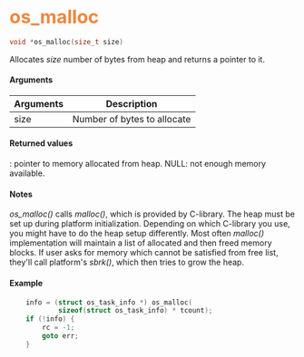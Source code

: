 ## <font color="F2853F" style="font-size:24pt"> os_malloc</font>

```c
void *os_malloc(size_t size)
```

Allocates *size* number of bytes from heap and returns a pointer to it.


#### Arguments

| Arguments | Description |
|-----------|-------------|
| size |  Number of bytes to allocate  |

#### Returned values

<ptr>: pointer to memory allocated from heap.
NULL: not enough memory available.

#### Notes 

*os_malloc()* calls *malloc()*, which is provided by C-library. The heap must be set up during platform initialization.
Depending on which C-library you use, you might have to do the heap setup differently. Most often *malloc()* implementation will maintain a list of allocated and then freed memory blocks. If user asks for memory which cannot be satisfied from free list, they'll call platform's *sbrk()*, which then tries to grow the heap.

#### Example

<Add text to set up the context for the example here>

```c
    info = (struct os_task_info *) os_malloc(
            sizeof(struct os_task_info) * tcount);
    if (!info) {
        rc = -1;
        goto err;
    }
```


